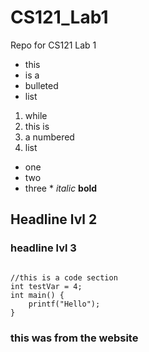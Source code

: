 # CS121_Lab1
Repo for CS121 Lab 1

- this
- is a
- bulleted
- list

1. while
2. this is
3. a numbered
4. list

* one
* two
* three *
    *italic*
    **bold**

## Headline lvl 2

### headline lvl 3

```

//this is a code section
int testVar = 4;
int main() {
	printf("Hello");
}

```

### this was from the website
